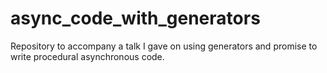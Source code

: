 # async_code_with_generators
Repository to accompany a talk I gave on using generators and promise to write procedural asynchronous code.
